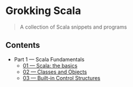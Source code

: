 # Grokking Scala
> A collection of Scala snippets and programs

## Contents

+ Part 1 &mdash; Scala Fundamentals
  + [01 &mdash; Scala: the basics](01-scala-basics/)
  + [02 &mdash; Classes and Objects](02-classes-and-objects/)
  + [03 &mdash; Built-in Control Structures](03-built-in-control-structures/)
  